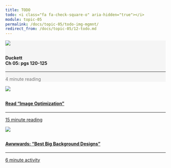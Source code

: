 ```yaml
---
title: TODO
todo: <i class="fa fa-check-square-o" aria-hidden="true"></i>
module: topic-05
permalink: /docs/topic-05/todo-img-mgmnt/
redirect_from: /docs/topic-05/12-todo.md
---
```


<div class="row text-center">
    <div class="col-lg-4">
        <div class="bs-component">
          <div class="list-group">
              <div class="list-group-item" style="background-color: #F5F5F5">
                <img src="../img/hw-icon-duckett.svg" style="max-height: 100px; margin: auto; margin-bottom: 10px;" />
                  <h4 class="list-group-item-heading">Duckett<br />Ch 05: pgs 120-125</h4>
                  <hr>
                  <p class="list-group-item-text" style="color: #777;"><i class="fa fa-clock-o" aria-hidden="true"></i> 4 minute reading</p>
              </div>
            </div>
        </div>
    </div>
    <div class="col-lg-4">
        <div class="bs-component">
          <div class="list-group">
              <a href="https://developers.google.com/web/fundamentals/performance/optimizing-content-efficiency/image-optimization" target="_blank" class="list-group-item">
                <img src="../img/hw-icon-google-dev.png" style="max-height: 100px; margin: auto; margin-bottom: 10px;" />
                  <h4 class="list-group-item-heading">Read “Image Optimization”</h4>
                  <hr>
                  <p class="list-group-item-text"><i class="fa fa-clock-o" aria-hidden="true"></i> 15 minute reading</p>
              </a>
          </div>
        </div>
    </div>
    <div class="col-lg-4">
        <div class="bs-component">
          <div class="list-group">
              <a href="http://www.awwwards.com/websites/big-background-images/" target="_blank" class="list-group-item">
                <img src="../img/hw-icon-awwwards.png" style="max-height: 100px; margin: auto; margin-bottom: 10px;" />
                  <h4 class="list-group-item-heading">A<b>www</b>ards: “Best Big Background Designs”</h4>
                  <hr>
                  <p class="list-group-item-text"><i class="fa fa-clock-o" aria-hidden="true"></i> 6 minute activity</p>
              </a>
          </div>
        </div>
    </div>
</div>
<!--<div class="row text-center">
    <div class="col-lg-4">
        <div class="bs-component">
          <div class="list-group">
              <a href="https://envato.com/blog/exploring-hero-image-trend-web-design/" target="_blank" class="list-group-item">
                <img src="../img/hw-icon-hero-trend.svg" style="max-height: 100px; margin: auto; margin-bottom: 10px;" />
                  <h4 class="list-group-item-heading">Explore “The Hero Image Trend”</h4>
                  <hr>
                  <p class="list-group-item-text"><i class="fa fa-clock-o" aria-hidden="true"></i> 6 minute activity</p>
              </a>
          </div>
        </div>
    </div>
</div>-->
